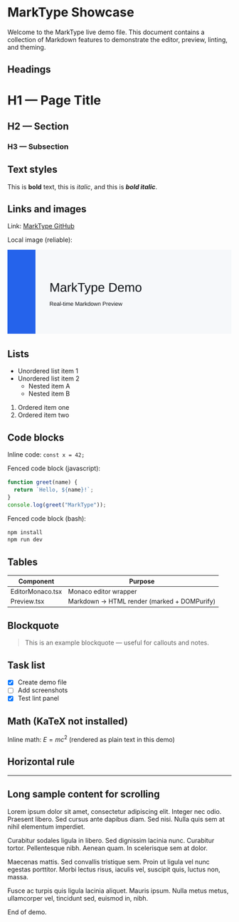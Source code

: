 # MarkType Showcase

Welcome to the MarkType live demo file.
This document contains a collection of Markdown features to demonstrate the
editor, preview, linting, and theming.

## Headings

# H1 — Page Title

## H2 — Section

### H3 — Subsection

## Text styles

This is **bold** text, this is _italic_, and this is **_bold italic_**.

## Links and images

Link: [MarkType GitHub](https://github.com/KadeStanford/MarkType)

Local image (reliable):

![MarkType demo image](./assets/marktype-demo.svg)

## Lists

- Unordered list item 1
- Unordered list item 2
  - Nested item A
  - Nested item B

1. Ordered item one
2. Ordered item two

## Code blocks

Inline code: `const x = 42;`

Fenced code block (javascript):

```javascript
function greet(name) {
  return `Hello, ${name}!`;
}
console.log(greet("MarkType"));
```

Fenced code block (bash):

```bash
npm install
npm run dev
```

## Tables

| Component        | Purpose                                      |
| ---------------- | -------------------------------------------- |
| EditorMonaco.tsx | Monaco editor wrapper                        |
| Preview.tsx      | Markdown -> HTML render (marked + DOMPurify) |

## Blockquote

> This is an example blockquote — useful for callouts and notes.

## Task list

- [x] Create demo file
- [ ] Add screenshots
- [x] Test lint panel

## Math (KaTeX not installed)

Inline math: $E = mc^2$ (rendered as plain text in this demo)

## Horizontal rule

---

## Long sample content for scrolling

Lorem ipsum dolor sit amet, consectetur adipiscing elit. Integer nec odio.
Praesent libero. Sed cursus ante dapibus diam. Sed nisi. Nulla quis sem at
nihil elementum imperdiet.

Curabitur sodales ligula in libero. Sed dignissim lacinia nunc. Curabitur
tortor. Pellentesque nibh. Aenean quam. In scelerisque sem at dolor.

Maecenas mattis. Sed convallis tristique sem. Proin ut ligula vel nunc
egestas porttitor. Morbi lectus risus, iaculis vel, suscipit quis, luctus
non, massa.

Fusce ac turpis quis ligula lacinia aliquet. Mauris ipsum. Nulla metus
metus, ullamcorper vel, tincidunt sed, euismod in, nibh.

End of demo.
